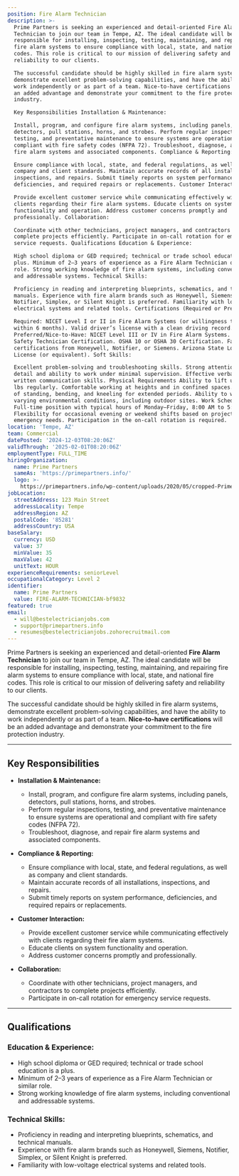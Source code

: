 ```yaml
---
position: Fire Alarm Technician
description: >-
  Prime Partners is seeking an experienced and detail-oriented Fire Alarm
  Technician to join our team in Tempe, AZ. The ideal candidate will be
  responsible for installing, inspecting, testing, maintaining, and repairing
  fire alarm systems to ensure compliance with local, state, and national fire
  codes. This role is critical to our mission of delivering safety and
  reliability to our clients.

  The successful candidate should be highly skilled in fire alarm systems,
  demonstrate excellent problem-solving capabilities, and have the ability to
  work independently or as part of a team. Nice-to-have certifications will be
  an added advantage and demonstrate your commitment to the fire protection
  industry.

  Key Responsibilities Installation & Maintenance:

  Install, program, and configure fire alarm systems, including panels,
  detectors, pull stations, horns, and strobes. Perform regular inspections,
  testing, and preventative maintenance to ensure systems are operational and
  compliant with fire safety codes (NFPA 72). Troubleshoot, diagnose, and repair
  fire alarm systems and associated components. Compliance & Reporting:

  Ensure compliance with local, state, and federal regulations, as well as
  company and client standards. Maintain accurate records of all installations,
  inspections, and repairs. Submit timely reports on system performance,
  deficiencies, and required repairs or replacements. Customer Interaction:

  Provide excellent customer service while communicating effectively with
  clients regarding their fire alarm systems. Educate clients on system
  functionality and operation. Address customer concerns promptly and
  professionally. Collaboration:

  Coordinate with other technicians, project managers, and contractors to
  complete projects efficiently. Participate in on-call rotation for emergency
  service requests. Qualifications Education & Experience:

  High school diploma or GED required; technical or trade school education is a
  plus. Minimum of 2–3 years of experience as a Fire Alarm Technician or similar
  role. Strong working knowledge of fire alarm systems, including conventional
  and addressable systems. Technical Skills:

  Proficiency in reading and interpreting blueprints, schematics, and technical
  manuals. Experience with fire alarm brands such as Honeywell, Siemens,
  Notifier, Simplex, or Silent Knight is preferred. Familiarity with low-voltage
  electrical systems and related tools. Certifications (Required or Preferred):

  Required: NICET Level I or II in Fire Alarm Systems (or willingness to obtain
  within 6 months). Valid driver’s license with a clean driving record.
  Preferred/Nice-to-Have: NICET Level III or IV in Fire Alarm Systems. Fire/Life
  Safety Technician Certification. OSHA 10 or OSHA 30 Certification. Factory
  certifications from Honeywell, Notifier, or Siemens. Arizona State Low Voltage
  License (or equivalent). Soft Skills:

  Excellent problem-solving and troubleshooting skills. Strong attention to
  detail and ability to work under minimal supervision. Effective verbal and
  written communication skills. Physical Requirements Ability to lift up to 50
  lbs regularly. Comfortable working at heights and in confined spaces. Capable
  of standing, bending, and kneeling for extended periods. Ability to work in
  varying environmental conditions, including outdoor sites. Work Schedule
  Full-time position with typical hours of Monday–Friday, 8:00 AM to 5:00 PM.
  Flexibility for occasional evening or weekend shifts based on project or
  emergency needs. Participation in the on-call rotation is required.
location: 'Tempe, AZ'
team: Commercial
datePosted: '2024-12-03T08:20:06Z'
validThrough: '2025-02-01T08:20:06Z'
employmentType: FULL_TIME
hiringOrganization:
  name: Prime Partners
  sameAs: 'https://primepartners.info/'
  logo: >-
    https://primepartners.info/wp-content/uploads/2020/05/cropped-Prime-Partners-Logo-NO-BG-1-1.png
jobLocation:
  streetAddress: 123 Main Street
  addressLocality: Tempe
  addressRegion: AZ
  postalCode: '85281'
  addressCountry: USA
baseSalary:
  currency: USD
  value: 37
  minValue: 35
  maxValue: 42
  unitText: HOUR
experienceRequirements: seniorLevel
occupationalCategory: Level 2
identifier:
  name: Prime Partners
  value: FIRE-ALARM-TECHNICIAN-bf9832
featured: true
email:
  - will@bestelectricianjobs.com
  - support@primepartners.info
  - resumes@bestelectricianjobs.zohorecruitmail.com
---
```


Prime Partners is seeking an experienced and detail-oriented **Fire Alarm Technician** to join our team in Tempe, AZ. The ideal candidate will be responsible for installing, inspecting, testing, maintaining, and repairing fire alarm systems to ensure compliance with local, state, and national fire codes. This role is critical to our mission of delivering safety and reliability to our clients.

The successful candidate should be highly skilled in fire alarm systems, demonstrate excellent problem-solving capabilities, and have the ability to work independently or as part of a team. **Nice-to-have certifications** will be an added advantage and demonstrate your commitment to the fire protection industry.

---

## Key Responsibilities  
- **Installation & Maintenance:**
  - Install, program, and configure fire alarm systems, including panels, detectors, pull stations, horns, and strobes.
  - Perform regular inspections, testing, and preventative maintenance to ensure systems are operational and compliant with fire safety codes (NFPA 72).
  - Troubleshoot, diagnose, and repair fire alarm systems and associated components.

- **Compliance & Reporting:**
  - Ensure compliance with local, state, and federal regulations, as well as company and client standards.
  - Maintain accurate records of all installations, inspections, and repairs.
  - Submit timely reports on system performance, deficiencies, and required repairs or replacements.

- **Customer Interaction:**
  - Provide excellent customer service while communicating effectively with clients regarding their fire alarm systems.
  - Educate clients on system functionality and operation.
  - Address customer concerns promptly and professionally.

- **Collaboration:**
  - Coordinate with other technicians, project managers, and contractors to complete projects efficiently.
  - Participate in on-call rotation for emergency service requests.

---

## Qualifications  
### Education & Experience:  
- High school diploma or GED required; technical or trade school education is a plus.  
- Minimum of 2–3 years of experience as a Fire Alarm Technician or similar role.  
- Strong working knowledge of fire alarm systems, including conventional and addressable systems.  

### Technical Skills:  
- Proficiency in reading and interpreting blueprints, schematics, and technical manuals.  
- Experience with fire alarm brands such as Honeywell, Siemens, Notifier, Simplex, or Silent Knight is preferred.  
- Familiarity with low-voltage electrical systems and related tools.  
